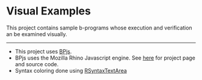 # Visual Examples

This project contains sample b-programs whose execution and verification an be
examined visually.

---

* This project uses [BPjs](https://github.com/bThink-BGU/BPjs).
* BPjs uses the Mozilla Rhino Javascript engine. See [here](https://developer.mozilla.org/en-US/docs/Mozilla/Projects/Rhino) for project page and source code.
* Syntax coloring done using [RSyntaxTextArea](https://github.com/bobbylight/RSyntaxTextArea)





